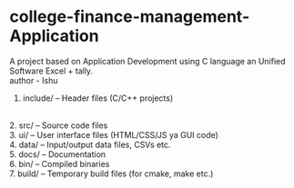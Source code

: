 # college-finance-management-Application
A project based on Application Development using C language an Unified Software Excel + tally.
<br>
author - Ishu 
<br>
1. include/ – Header files (C/C++ projects)
<br>
2. src/ – Source code files
<br>
3. ui/ – User interface files (HTML/CSS/JS ya GUI code)
<br>
4. data/ – Input/output data files, CSVs etc.
<br>
5. docs/ – Documentation
<br>
6. bin/ – Compiled binaries
<br>
7. build/ – Temporary build files (for cmake, make etc.)